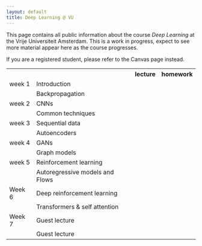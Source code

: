 ```yaml
---
layout: default
title: Deep Learning @ VU
---
```


This page contains all public information about the course _Deep Learning_ at the Vrije Universiteit Amsterdam. This is a work in progress, expect to see more material appear here as the course progresses.

If you are a registered student, please refer to the Canvas page instead. 
 
<table>
  <tr>
   <th></th>
    <th></th>
    <th>lecture</th>
    <th>homework</th>
  </tr>
  <tr>
    <td>week 1</td>    <td>Introduction</td> <td></td> <td></td>
  </tr>
  <tr>
    <td></td>    <td>Backpropagation</td> <td></td> <td></td>
  </tr>
  <tr>
    <td>week 2 </td> <td>CNNs</td> <td></td> <td></td>
  </tr>
  <tr>
    <td></td>    <td>Common techniques</td> <td></td> <td></td>
  </tr>
  <tr>
    <td>week 3</td><td>Sequential data</td> <td></td> <td></td>
  </tr>
  <tr>
    <td></td> <td>Autoencoders</td> <td></td> <td></td>
  </tr>
  <tr>
    <td>week 4</td> <td>GANs</td> <td></td> <td></td>
  </tr>
  <tr>
    <td></td> <td>Graph models</td> <td></td> <td></td>
  </tr>
  <tr>
    <td>week 5</td> <td>Reinforcement learning</td> <td></td> <td></td>
  </tr>
  <tr>
    <td></td> <td>Autoregressive models and Flows</td> <td></td> <td></td>
  </tr>
  <tr>
    <td>Week 6</td> <td>Deep reinforcement learning</td> <td></td> <td></td>
  </tr>
  <tr>
    <td></td> <td>Transformers & self attention</td> <td></td> <td></td>
  </tr>  

  <tr>
    <td>Week 7</td> <td>Guest lecture</td> <td></td> <td></td>
  </tr>
  <tr>
    <td></td> <td>Guest lecture</td> <td></td> <td></td>
  </tr>  
</table>

